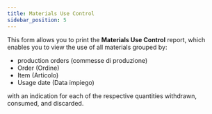```yaml
---
title: Materials Use Control
sidebar_position: 5
---
```


This form allows you to print the **Materials Use Control** report, which enables you to view the use of all materials grouped by:

- production orders (commesse di produzione) 
- Order (Ordine)
- Item (Articolo)
- Usage date (Data impiego)

with an indication for each of the respective quantities withdrawn, consumed, and discarded.